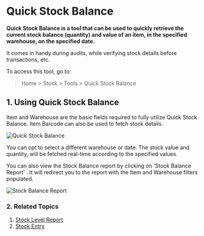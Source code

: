 <!-- add-breadcrumbs -->
# Quick Stock Balance

**Quick Stock Balance is a tool that can be used to quickly retrieve the current stock balance (quantity) and value of an item, in the specified warehouse, on the specified date.**

It comes in handy during audits, while verifying stock details before transactions, etc.

To access this tool, go to:
> Home > Stock > Tools > Quick Stock Balance

## 1. Using Quick Stock Balance
Item and Warehouse are the basic fields required to fully utilize Quick Stock Balance. Item Barcode can also be used to fetch stock details.

![Quick Stock Balance](/docs/assets/img/stock/quick-stock-balance.png)

You can opt to select a different warehouse or date. The stock value and quantity, will be fetched real-time according to the specified values.

You can also view the Stock Balance report by clicking on 'Stock Balance Report' . It will redirect you to the report with the Item and Warehouse filters populated.

![Stock Balance Report](/docs/assets/img/stock/stock-balance-report.png)

### 2. Related Topics
1. [Stock Level Report](/docs/user/manual/en/stock/stock-level-report)
1. [Stock Entry](/docs/user/manual/en/stock/stock-entry)